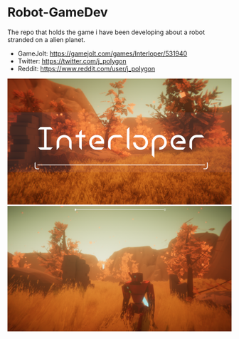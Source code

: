 # Robot-GameDev
The repo that holds the game i have been developing about a robot stranded on a alien planet.

* GameJolt: https://gamejolt.com/games/Interloper/531940
* Twitter: https://twitter.com/j_polygon
* Reddit: https://www.reddit.com/user/j_polygon

![Cover](Cover.PNG)
![Robot](GameSS.PNG)

